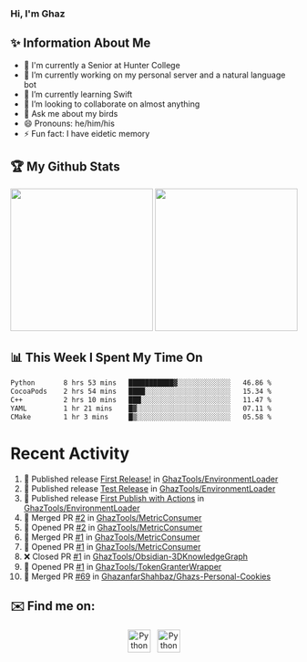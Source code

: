 ### Hi, I'm Ghaz

<!--
**GhazanfarShahbaz/GhazanfarShahbaz** is a ✨ _special_ ✨ repository because its `README.md` (this file) appears on your GitHub profile.

Here are some ideas to get you started:
-->

## ✨ Information About Me 
- 🏫 I'm currently a Senior at Hunter College 
- 🔭 I’m currently working on my personal server and a natural language bot
- 🌱 I’m currently learning Swift 
- 👯 I’m looking to collaborate on almost anything
- 💬 Ask me about my birds
- 😄 Pronouns: he/him/his
- ⚡ Fun fact: I have eidetic memory


## 🏆 My Github Stats
<div>
    <img height="250em" src="https://github-readme-stats.vercel.app/api?username=GhazanfarShahbaz&theme=tokyonight&show_icons=true&hide_border=true&&count_private=true&include_all_commits=true" />
    <img height="250em" src="https://github-readme-stats.vercel.app/api/top-langs/?username=GhazanfarShahbaz&theme=tokyonight&show_icons=true&hide_border=true&&count_private=true&include_all_commits=true" />
</div>

## 📊 This Week I Spent My Time On
<!--START_SECTION:waka-->

```txt
Python       8 hrs 53 mins   ███████████▓░░░░░░░░░░░░░   46.86 %
CocoaPods    2 hrs 54 mins   ████░░░░░░░░░░░░░░░░░░░░░   15.34 %
C++          2 hrs 10 mins   ███░░░░░░░░░░░░░░░░░░░░░░   11.47 %
YAML         1 hr 21 mins    █▓░░░░░░░░░░░░░░░░░░░░░░░   07.11 %
CMake        1 hr 3 mins     █▒░░░░░░░░░░░░░░░░░░░░░░░   05.58 %
```

<!--END_SECTION:waka-->

#  Recent Activity 
<!--START_SECTION:activity-->
1. 🚀 Published release [First Release!](https://github.com/GhazTools/EnvironmentLoader/releases/tag/v1.0.0) in [GhazTools/EnvironmentLoader](https://github.com/GhazTools/EnvironmentLoader)
2. 🚀 Published release [Test Release](https://github.com/GhazTools/EnvironmentLoader/releases/tag/v0.0.2) in [GhazTools/EnvironmentLoader](https://github.com/GhazTools/EnvironmentLoader)
3. 🚀 Published release [First Publish with Actions](https://github.com/GhazTools/EnvironmentLoader/releases/tag/v0.0.2) in [GhazTools/EnvironmentLoader](https://github.com/GhazTools/EnvironmentLoader)
4. 🎉 Merged PR [#2](https://github.com/GhazTools/MetricConsumer/pull/2) in [GhazTools/MetricConsumer](https://github.com/GhazTools/MetricConsumer)
5. 💪 Opened PR [#2](https://github.com/GhazTools/MetricConsumer/pull/2) in [GhazTools/MetricConsumer](https://github.com/GhazTools/MetricConsumer)
6. 🎉 Merged PR [#1](https://github.com/GhazTools/MetricConsumer/pull/1) in [GhazTools/MetricConsumer](https://github.com/GhazTools/MetricConsumer)
7. 💪 Opened PR [#1](https://github.com/GhazTools/MetricConsumer/pull/1) in [GhazTools/MetricConsumer](https://github.com/GhazTools/MetricConsumer)
8. ❌ Closed PR [#1](https://github.com/GhazTools/Obsidian-3DKnowledgeGraph/pull/1) in [GhazTools/Obsidian-3DKnowledgeGraph](https://github.com/GhazTools/Obsidian-3DKnowledgeGraph)
9. 💪 Opened PR [#1](https://github.com/GhazTools/TokenGranterWrapper/pull/1) in [GhazTools/TokenGranterWrapper](https://github.com/GhazTools/TokenGranterWrapper)
10. 🎉 Merged PR [#69](https://github.com/GhazanfarShahbaz/Ghazs-Personal-Cookies/pull/69) in [GhazanfarShahbaz/Ghazs-Personal-Cookies](https://github.com/GhazanfarShahbaz/Ghazs-Personal-Cookies)
<!--END_SECTION:activity-->



## ✉️ Find me on:
<p align="center">
    <a href="https://www.linkedin.com/in/ghazshahbaz/" target="_blank" rel="noopener noreferrer"> <img src="https://cdn.jsdelivr.net/npm/simple-icons@v3/icons/linkedin.svg" alt="Python" height="40" style="vertical-align:top; margin:4px"></a>
    <a href="mailto:ghazanfarshahbaz2409@gmail.com"> <img src="https://cdn.jsdelivr.net/npm/simple-icons@v3/icons/gmail.svg" alt="Python" height="40" style="vertical-align:top; margin:4px"></a>
</p>

<!-- Themes:
https://github.com/anuraghazra/github-readme-stats/blob/master/themes/README.md -->
